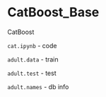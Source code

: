 # CatBoost_Base
CatBoost

`cat.ipynb` - code

`adult.data` - train

`adult.test` - test

`adult.names` - db info
